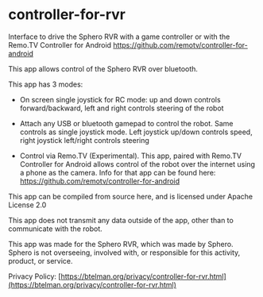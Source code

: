 # controller-for-rvr
Interface to drive the Sphero RVR with a game controller or with the Remo.TV Controller for Android https://github.com/remotv/controller-for-android

This app allows control of the Sphero RVR over bluetooth.

This app has 3 modes:

- On screen single joystick for RC mode: up and down controls forward/backward, left and right controls steering of the robot

- Attach any USB or bluetooth gamepad to control the robot. Same controls as single joystick mode. Left joystick up/down controls speed, right joystick left/right controls steering

- Control via Remo.TV (Experimental). This app, paired with Remo.TV Controller for Android allows control of the robot over the internet using a phone as the camera. Info for that app can be found here: https://github.com/remotv/controller-for-android

This app can be compiled from source here, and is licensed under Apache License 2.0

This app does not transmit any data outside of the app, other than to communicate with the robot.

This app was made for the Sphero RVR, which was made by Sphero. Sphero is not overseeing, involved with, or responsible for this activity, product, or service.


Privacy Policy:
[https://btelman.org/privacy/controller-for-rvr.html](https://btelman.org/privacy/controller-for-rvr.html)
